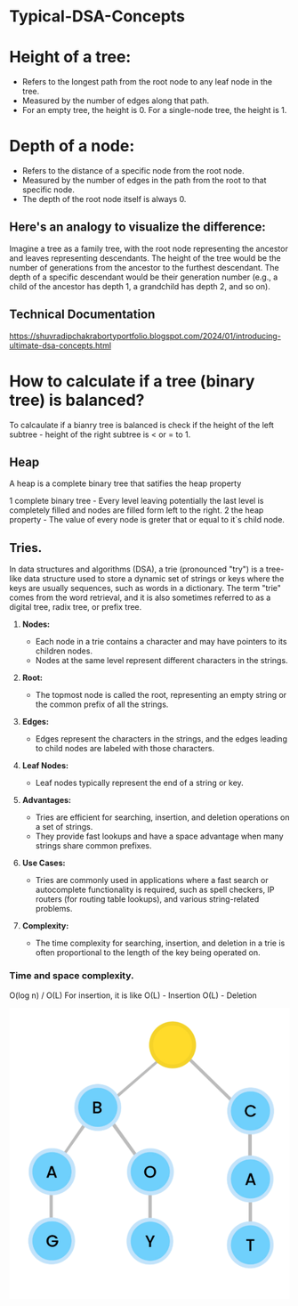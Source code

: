 # Typical-DSA-Concepts

# Height of a tree:

- Refers to the longest path from the root node to any leaf node in the tree.
- Measured by the number of edges along that path.
- For an empty tree, the height is 0. For a single-node tree, the height is 1.
# Depth of a node:

- Refers to the distance of a specific node from the root node.
- Measured by the number of edges in the path from the root to that specific node.
- The depth of the root node itself is always 0.

## Here's an analogy to visualize the difference:

Imagine a tree as a family tree, with the root node representing the ancestor and leaves representing descendants.
The height of the tree would be the number of generations from the ancestor to the furthest descendant.
The depth of a specific descendant would be their generation number (e.g., a child of the ancestor has depth 1, a grandchild has depth 2, and so on).

## Technical Documentation 
https://shuvradipchakrabortyportfolio.blogspot.com/2024/01/introducing-ultimate-dsa-concepts.html

# How to calculate if a tree (binary tree) is balanced? 

To calcaulate if a bianry tree is balanced is check if the height of the left subtree - height of the right subtree is < or = to 1.

## Heap 

A heap is a complete binary tree that satifies the heap property 

1 complete binary tree - Every level leaving potentially the last level is completely filled and nodes are filled form left to the right.
2 the heap property - The value of every node is greter that or equal to it`s child node.



## Tries.
In data structures and algorithms (DSA), a trie (pronounced "try") is a tree-like data structure used to store a dynamic set of strings or keys where the keys are usually sequences, such as words in a dictionary. The term "trie" comes from the word retrieval, and it is also sometimes referred to as a digital tree, radix tree, or prefix tree.
1.  **Nodes:**
    
    -   Each node in a trie contains a character and may have pointers to its children nodes.
    -   Nodes at the same level represent different characters in the strings.
2.  **Root:**
    
    -   The topmost node is called the root, representing an empty string or the common prefix of all the strings.
3.  **Edges:**
    
    -   Edges represent the characters in the strings, and the edges leading to child nodes are labeled with those characters.
4.  **Leaf Nodes:**
    
    -   Leaf nodes typically represent the end of a string or key.
5.  **Advantages:**
    
    -   Tries are efficient for searching, insertion, and deletion operations on a set of strings.
    -   They provide fast lookups and have a space advantage when many strings share common prefixes.
6.  **Use Cases:**
    
    -   Tries are commonly used in applications where a fast search or autocomplete functionality is required, such as spell checkers, IP routers (for routing table lookups), and various string-related problems.
7.  **Complexity:**
    
    -   The time complexity for searching, insertion, and deletion in a trie is often proportional to the length of the key being operated on.

### Time and space complexity.
O(log n) / O(L)
For insertion, it is like 
O(L) - Insertion
O(L) -  Deletion

  ![Alt Text](https://github.com/mindsparkist/Typical-DSA-Concepts/raw/main/image_2024-03-04_09-47-44.png)




